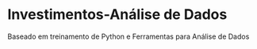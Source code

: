 # Investimentos-Análise de Dados
Baseado em treinamento de Python e Ferramentas para Análise de Dados
